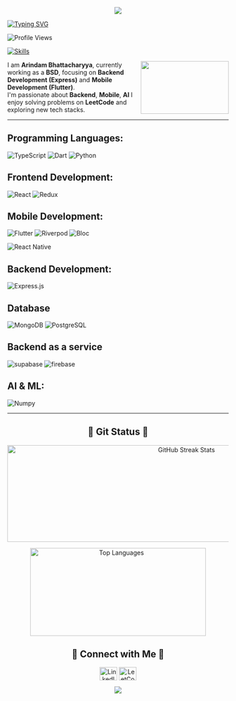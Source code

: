 <p align="center">
     <img src="https://capsule-render.vercel.app/api?type=waving&color=gradient&height=100&section=header"/>
</p>

<p>
    <a href="https://github.com/ArindamBhattacharyya"><img src="https://readme-typing-svg.demolab.com?font=Alegreya+Sans&weight=500&size=35&duration=1&pause=1&color=FF0C48&repeat=false&random=false&width=435&lines=Arindam+Bhattacharyya" alt="Typing SVG" /></a>
</p>
<p align="left">
  <img src="https://komarev.com/ghpvc/?username=ArindamBhatta&label=Profile%20Views&color=0e75b6&style=flat" alt="Profile Views" />
</p>

<p>
    <a href="#"><img src="https://readme-typing-svg.demolab.com?font=Alegreya+Sans&weight=400&size=30&pause=1000&color=FF0C48&random=false&width=435&lines=Backend+Developer;Flutter+Developer;AI+%26+ML+Enthusiast;Problem+Solver" alt="Skills" /></a>
</p>

<img align="right" height="120" width="200" src="https://camo.githubusercontent.com/2366b34bb903c09617990fb5fff4622f3e941349e846ddb7e73df872a9d21233/68747470733a2f2f63646e2e6472696262626c652e636f6d2f75736572732f3733303730332f73637265656e73686f74732f363538313234332f6176656e746f2e676966"  />

I am **Arindam Bhattacharyya**, currently working as a **BSD**, focusing on **Backend Development (Express)** and **Mobile Development (Flutter)**.  
I'm passionate about **Backend**, **Mobile**, **AI**
I enjoy solving problems on **LeetCode** and exploring new tech stacks.

---

## Programming Languages:

![TypeScript](https://img.shields.io/badge/TypeScript-007ACC?style=for-the-badge&logo=typescript&logoColor=white)
![Dart](https://img.shields.io/badge/Dart-0175C2?style=for-the-badge&logo=dart&logoColor=white)
![Python](https://img.shields.io/badge/python-3670A0?style=for-the-badge&logo=python&logoColor=ffdd54)

## Frontend Development:

![React](https://img.shields.io/badge/React-61DAFB?style=for-the-badge&logo=react&logoColor=white)
![Redux](https://img.shields.io/badge/Redux-61DAFB?style=for-the-badge&logo=redux&logoColor=white)

## Mobile Development:

![Flutter](https://img.shields.io/badge/Flutter-02569B?style=for-the-badge&logo=flutter&logoColor=white)
![Riverpod](https://img.shields.io/badge/Riverpod-02569B?style=for-the-badge&logo=riverpod&logoColor=white)
![Bloc](https://img.shields.io/badge/Bloc-02569B?style=for-the-badge&logo=bloc&logoColor=white)

![React Native](https://img.shields.io/badge/React_Native-20232A?style=for-the-badge&logo=react&logoColor=61DAFB)

## Backend Development:

![Express.js](https://img.shields.io/badge/Express.js-404040?style=for-the-badge&logo=express&logoColor=white)

## Database

![MongoDB](https://img.shields.io/badge/MongoDB-47A248?style=for-the-badge&logo=mongodb&logoColor=white)
![PostgreSQL](https://img.shields.io/badge/PostgreSQL-316192?style=for-the-badge&logo=postgresql&logoColor=white)

## Backend as a service

![supabase](https://img.shields.io/badge/supabase-000000?style=for-the-badge&logo=supabase&logoColor=white)
![firebase](https://img.shields.io/badge/firebase-000000?style=for-the-badge&logo=firebase&logoColor=white)

## AI & ML:

![Numpy](https://img.shields.io/badge/Numpy-000000?style=for-the-badge&logo=numpy&logoColor=white)

---

<h2 align="center">👀 Git Status 👀</h2>

<p align="center">
  <picture>
    <source media="(prefers-color-scheme: dark)" srcset= "https://github-readme-stats.vercel.app/api?username=ArindamBhatta&show_icons=true&theme=radical" alt="GitHub Stats">
    <source media="(prefers-color-scheme: light)" srcset="https://streak-stats.demolab.com?user=ArindamBhattacharyya&theme=default">
    <img width="800" height="220" src="https://streak-stats.demolab.com?user=ArindamBhattacharyya&theme=default" alt="GitHub Streak Stats">
  </picture>
</p>

<p align="center">
  <picture>
    <source media="(prefers-color-scheme: dark)" srcset= "https://github-readme-stats.vercel.app/api/top-langs/?username=ArindamBhatta&layout=compact&theme=radical">
    <source media="(prefers-color-scheme: light)" srcset="https://github-readme-stats.vercel.app/api/top-langs/?username=ArindamBhatta&layout=compact&theme=radical">
    <img width="400" height="200" src="https://github-readme-stats.vercel.app/api/top-langs/?username=ArindamBhatta&layout=compact&theme=radical" alt="Top Languages">
  </picture>
</p>


<h2 align="center"> 🔗 Connect with Me 🔗 </h2>
<p align="center">
<a href="https://www.linkedin.com/in/-arindam-bhattacharyya/" target="blank"><img align="center" src="https://raw.githubusercontent.com/rahuldkjain/github-profile-readme-generator/master/src/images/icons/Social/linked-in-alt.svg" alt="LinkedIn" height="30" width="40" /></a>
<a href="https://leetcode.com/arindam-bhattacharyya](https://leetcode.com/u/ArindamBhatta/" target="blank"><img align="center" src="https://raw.githubusercontent.com/rahuldkjain/github-profile-readme-generator/master/src/images/icons/Social/leet-code.svg" alt="LeetCode" height="30" width="40" /></a>
</p>

<p align="center">
     <img src="https://capsule-render.vercel.app/api?type=waving&color=gradient&height=100&section=footer"/>
</p>
